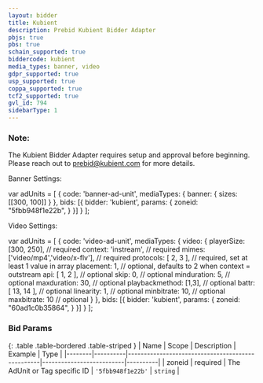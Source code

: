 ```yaml
---
layout: bidder
title: Kubient
description: Prebid Kubient Bidder Adapter
pbjs: true
pbs: true
schain_supported: true
biddercode: kubient
media_types: banner, video
gdpr_supported: true
usp_supported: true
coppa_supported: true
tcf2_supported: true
gvl_id: 794
sidebarType: 1
---
```


### Note:

The Kubient Bidder Adapter requires setup and approval before beginning. Please reach out to <prebid@kubient.com> for more details.

Banner Settings:

var adUnits = [
    {
        code: 'banner-ad-unit',
        mediaTypes: {
            banner: {
                sizes: [[300, 100]]
            }
        },
        bids: [{
            bidder: 'kubient',
            params: {
                zoneid: "5fbb948f1e22b",
            }
        }]
    }
];

Video Settings:

var adUnits = [
    {
        code: 'video-ad-unit',
        mediaTypes: {
            video: {
                playerSize: [300, 250],               // required
                context: 'instream',                  // required
                mimes: ['video/mp4','video/x-flv'],   // required
                protocols: [ 2, 3 ],                  // required, set at least 1 value in array
                placement: 1,                         // optional, defaults to 2 when context = outstream
                api: [ 1, 2 ],                        // optional
                skip: 0,                              // optional
                minduration: 5,                       // optional
                maxduration: 30,                      // optional
                playbackmethod: [1,3],                // optional
                battr: [ 13, 14 ],                    // optional
                linearity: 1,                         // optional
                minbitrate: 10,                       // optional
                maxbitrate: 10                        // optional
            }
        },
        bids: [{
            bidder: 'kubient',
            params: {
                zoneid: "60ad1c0b35864",
            }
        }]
    }
];

### Bid Params

{: .table .table-bordered .table-striped }
| Name   | Scope    | Description                                      | Example                  | Type     |
|--------|----------|--------------------------------------------------|--------------------------|----------|
| zoneid | required | The AdUnit or Tag specific ID                    | `'5fbb948f1e22b'`        | `string` |

